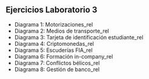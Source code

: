 ## Ejercicios Laboratorio 3
* Diagrama 1: Motorizaciones_rel
* Diagrama 2: Medios de transporte_rel
* Diagrama 3: Tarjeta de identificación estudiante_rel
* Diagrama 4: Criptomonedas_rel
* Diagrama 5: Escuderías FIA_rel
* Diagrama 6: Formación in-company_rel
* Diagrama 7: Conflictos bélicos_rel
* Diagrama 8: Gestión de banco_rel
